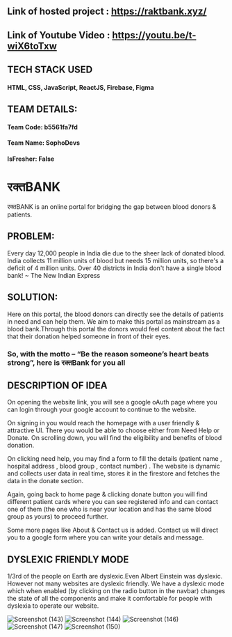 ## Link of hosted project : https://raktbank.xyz/

## Link of Youtube Video : https://youtu.be/t-wiX6toTxw



## TECH STACK USED
#### HTML, CSS, JavaScript, ReactJS, Firebase, Figma

## TEAM DETAILS:
#### Team Code: b5561fa7fd
#### Team Name: SophoDevs
#### IsFresher: False

# रक्तBANK
रक्तBANK is an online portal for bridging the gap between blood donors & patients.

## PROBLEM: 
 Every day 12,000 people in India die due to the sheer lack of donated blood. India collects 11 million units of blood but needs 15 million units, so there's a deficit of 4 million units. Over 40 districts in India don't have a single blood bank!
 ~ The New Indian Express

## SOLUTION:  

Here on this portal, the blood donors can directly see the details of patients in need and can help them. We aim to make this portal as mainstream as a blood bank.Through this portal the donors would feel content about the fact that their donation helped someone in front of their eyes.

### So, with the motto – “Be the reason someone’s heart beats strong”, here is रक्तBank for you all

## DESCRIPTION OF IDEA
On opening the website link, you will see a google oAuth page where you can login through your google account to continue to the website.
 
On signing in you would reach the homepage with a user friendly & attractive UI. There you would be able to choose either from Need Help or Donate. On scrolling down, you will find the eligibility and benefits of blood donation. 

On clicking need help, you may find a form to fill the details (patient name , hospital address , blood group , contact number) . The website is dynamic and collects user data in real time, stores it in the firestore and fetches the data in the donate section.

Again, going back to home page & clicking donate button you will find different patient cards where you can see registered info and can contact one of them (the one who is near your location and has the same blood group as yours) to proceed further.
 
Some more pages like About & Contact us is added. Contact us will direct you to a google form where you can write your details and message.
 
## DYSLEXIC FRIENDLY MODE

1/3rd of the people on Earth are dyslexic.Even Albert Einstein was dyslexic. However not many websites are dyslexic friendly. We have a dyslexic mode which when enabled (by clicking on the radio button in the navbar) changes the state of all the components and make it comfortable for people with dyslexia to operate our website.
 
![Screenshot (143)](https://user-images.githubusercontent.com/90106517/155896305-a5e3ea91-ca89-442b-9c3b-6b5e6202a6df.png)
![Screenshot (144)](https://user-images.githubusercontent.com/90106517/155896156-29eb250f-fc5c-4f32-862f-2ae85688ad1b.png)
![Screenshot (146)](https://user-images.githubusercontent.com/90106517/155896296-1ca20165-c456-4887-80f5-05f37305dd2e.png)
![Screenshot (147)](https://user-images.githubusercontent.com/90106517/155896209-eaf3aa8c-723f-4c6e-beac-11968c17e26e.png)
![Screenshot (150)](https://user-images.githubusercontent.com/90106517/155896217-3910c16b-a79f-4b79-b706-24b9a1e56149.png)






